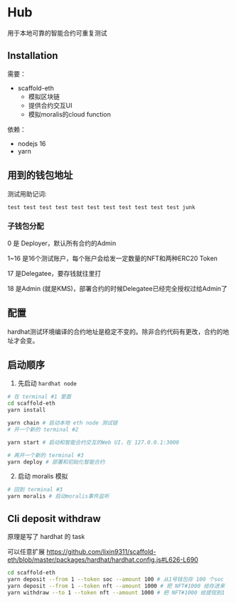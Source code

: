 # Hub

用于本地可靠的智能合约可重复测试

## Installation

需要：

- scaffold-eth
  - 模拟区块链
  - 提供合约交互UI
  - 模拟moralis的cloud function

依赖：

- nodejs 16
- yarn

## 用到的钱包地址

测试用助记词:

```text
test test test test test test test test test test test junk
```

### 子钱包分配

0 是 Deployer，默认所有合约的Admin

1~16 是16个测试账户，每个账户会给发一定数量的NFT和两种ERC20 Token

17 是Delegatee，要存钱就往里打

18 是Admin (就是KMS)，部署合约的时候Delegatee已经完全授权过给Admin了

## 配置

hardhat测试环境编译的合约地址是稳定不变的。除非合约代码有更改，合约的地址才会变。

## 启动顺序

1. 先启动 `hardhat node`

```bash
# 在 terminal #1 里面
cd scaffold-eth
yarn install

yarn chain # 启动本地 eth node 测试链
# 开一个新的 terminal #2

yarn start # 启动和智能合约交互的Web UI，在 127.0.0.1:3000

# 再开一个新的 terminal #3
yarn deploy # 部署和初始化智能合约
```

2. 启动 moralis 模拟

```bash
# 回到 terminal #3
yarn moralis # 启动moralis事件监听
```

## Cli deposit withdraw

原理是写了 hardhat 的 task

可以任意扩展
<https://github.com/lixin9311/scaffold-eth/blob/master/packages/hardhat/hardhat.config.js#L626-L690>

```bash
cd scaffold-eth
yarn deposit --from 1 --token soc --amount 100 # 从1号钱包存 100 个soc
yarn deposit --from 1 --token nft --amount 1000 # 把 NFT#1000 给存进来
yarn withdraw --to 1 --token nft --amount 1000 # 把 NFT#1000 给提现到1
```
